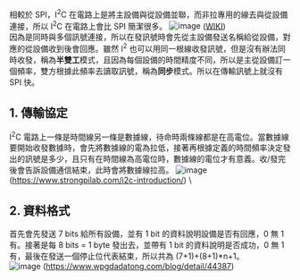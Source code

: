 相較於 SPI，I<sup>2</sup>C 在電路上是將主設備與從設備並聯，而非拉專用的線去與從設備連接，所以 I<sup>2</sup>C 在電路上會比 SPI 簡潔很多。
![image](https://upload.wikimedia.org/wikipedia/commons/thumb/3/3e/I2C.svg/1920px-I2C.svg.png) ([WIKI](https://zh.wikipedia.org/zh-tw/I%C2%B2C)) \
因為是同時與多個訊號連接，所以在發訊號時會先從主設備發送名稱給從設備，對應的從設備收到後會回應。雖然 I<sup>2</sup> 也可以用同一根線收發訊號，但是沒有辦法同時收發，稱為**半雙工**模式，且因為每個設備的時間精度不同，所以是主從設備訂一個頻率，雙方根據此頻率去讀取訊號，稱為**同步**模式。所以在傳輸訊號上就沒有 SPI 快。

## 1. 傳輸協定
I<sup>2</sup>C 電路上一條是時間線另一條是數據線，待命時兩條線都是在高電位。當數據線要開始收發數據時，會先將數據線的電為拉低，接著再根據定義的時間頻率決定發出的訊號是多少，且只有在時間線為高電位時，數據線的電位才有意義。收/發完後會告訴設備通信結束，此時會將數據線拉高。
![image](https://i0.wp.com/www.strongpilab.com/wp-content/uploads/2016/03/i2c_bus_data.png) (https://www.strongpilab.com/i2c-introduction/) \

## 2. 資料格式
首先會先發送 7 bits 給所有設備，並有 1 bit 的資料說明設備是否有回應，0 無 1 有。接著是每 8 bits = 1 byte 發出去，並帶有 1 bit 的資料說明是否成功，0 無 1 有，最後在發送一個停止位代表結束，所以共為 (7+1)+(8+1)*n+1。\
![image](https://edit.wpgdadawant.com/uploads/news_file/blog/2021/4387/tinymce/_______2021-06-15_______6_24_02.png) (https://www.wpgdadatong.com/blog/detail/44387)
